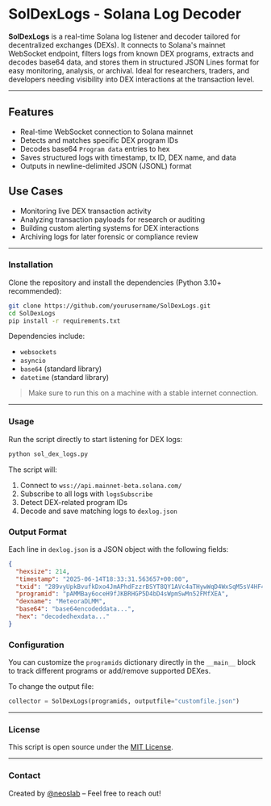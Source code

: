 # SolDexLogs - Solana Log Decoder

**SolDexLogs** is a real-time Solana log listener and decoder tailored for decentralized exchanges (DEXs). It connects to Solana's mainnet WebSocket endpoint, filters logs from known DEX programs, extracts and decodes base64 data, and stores them in structured JSON Lines format for easy monitoring, analysis, or archival. Ideal for researchers, traders, and developers needing visibility into DEX interactions at the transaction level.

* * *

## Features

- Real-time WebSocket connection to Solana mainnet
- Detects and matches specific DEX program IDs
- Decodes base64 `Program data` entries to hex
- Saves structured logs with timestamp, tx ID, DEX name, and data
- Outputs in newline-delimited JSON (JSONL) format

## Use Cases

- Monitoring live DEX transaction activity
- Analyzing transaction payloads for research or auditing
- Building custom alerting systems for DEX interactions
- Archiving logs for later forensic or compliance review

* * *

### Installation

Clone the repository and install the dependencies (Python 3.10+ recommended):

```bash
git clone https://github.com/yourusername/SolDexLogs.git
cd SolDexLogs
pip install -r requirements.txt
````

Dependencies include:

* `websockets`
* `asyncio`
* `base64` (standard library)
* `datetime` (standard library)

> Make sure to run this on a machine with a stable internet connection.

* * *

### Usage

Run the script directly to start listening for DEX logs:

```bash
python sol_dex_logs.py
```

The script will:

1. Connect to `wss://api.mainnet-beta.solana.com/`
2. Subscribe to all logs with `logsSubscribe`
3. Detect DEX-related program IDs
4. Decode and save matching logs to `dexlog.json`

### Output Format

Each line in `dexlog.json` is a JSON object with the following fields:

```json
{
  "hexsize": 214,
  "timestamp": "2025-06-14T18:33:31.563657+00:00",
  "txid": "289vyUpkBvufkDxo4JmAPhdFzzrBSYT8QY1AVc4aTHywWqD4WxSqM5sV4HF49aQoyEeepk5JEA2eCiaPfNr2rur4",
  "programid": "pAMMBay6oceH9fJKBRHGP5D4bD4sWpmSwMn52FMfXEA",
  "dexname": "MeteoraDLMM",
  "base64": "base64encodeddata...",
  "hex": "decodedhexdata..."
}
```

### Configuration

You can customize the `programids` dictionary directly in the `__main__` block to track different programs or add/remove supported DEXes.

To change the output file:

```python
collector = SolDexLogs(programids, outputfile="customfile.json")
```

* * *

### License

This script is open source under the [MIT License](LICENSE).

* * *

### Contact

Created by [@neoslab](https://neoslab.com/contact/) – Feel free to reach out!
